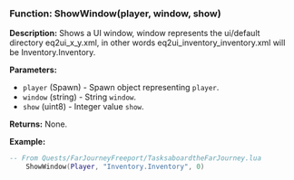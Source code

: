 ### Function: ShowWindow(player, window, show)

**Description:**
Shows a UI window, window represents the ui/default directory eq2ui_x_y.xml, in other words eq2ui_inventory_inventory.xml will be Inventory.Inventory.

**Parameters:**
- `player` (Spawn) - Spawn object representing `player`.
- `window` (string) - String `window`.
- `show` (uint8) - Integer value `show`.

**Returns:** None.

**Example:**

```lua
-- From Quests/FarJourneyFreeport/TasksaboardtheFarJourney.lua
	ShowWindow(Player, "Inventory.Inventory", 0)
```
